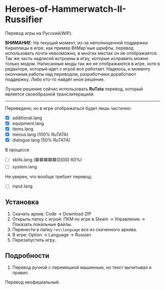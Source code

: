 # Heroes-of-Hammerwatch-II-Russifier
Перевод игры на Русский(WIP).

**ВНИМАНИЕ**: На текущий момент, из-за неполноценной поддержки Кириллицы в игре, как пример BitMap'ные шрифты, перевод использовать почти невозможно, в многих местах он не отображается.
Так же часть надписей встроены в игру, которые исправить можно только модом.
Написанные моды так же не отображаются в игре, хотя в редакторе, который идет с игрой все работает.
Надеюсь, к моменту окончания работы над переводом, разработчики доработают поддержку.
Либо кто-то найдёт иное решение.

Лучшее решение сейчас использовать **RuTata** перевод, который является своеобразной транслитерацией.

---
Переведено, но в игре отображаться будет лишь частично:
- [X] additional.lang
- [X] equipment.lang
- [X] items.lang
- [X] menus.lang (100% RuTATA)
- [X] dialogue.lang (50% RuTATA)

В процессе 

- [ ] skills.lang (🟩🟩🟩🟩🟩🟨🟨🟨 60%)
- [ ] system.lang

Не уверен, что вообще требует перевод:
- [ ] input.lang

## Установка
1. Скачать архив: Code → Download ZIP
2. Открыть папку с игрой: ПКМ по игре в Steam → Управление → Показать локальные файлы.
3. Перенести в папку `res\language` все из скаченного архива.
4. В игре: Option → Language → Russian
5. Перезапустить игру.

## Подробности
1. Перевод ручной с перемешкой машинным, но текст вычитывал и правил.

Перевод неофициальный.
